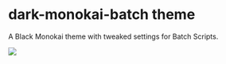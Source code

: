 # dark-monokai-batch theme

A Black Monokai theme with tweaked settings for Batch Scripts.

![](https://raw.github.com/gerane/dark-monokai-batch/master/screenshot.png)
